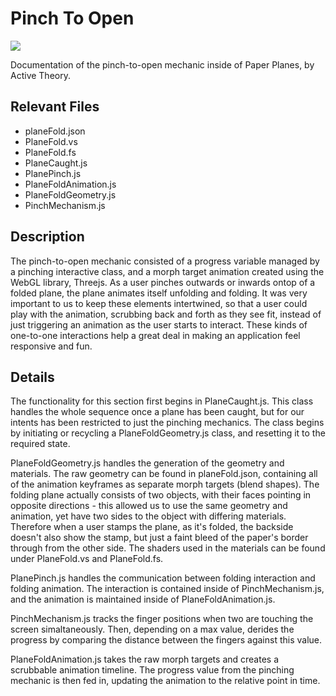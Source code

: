 # Pinch To Open
![](https://media.giphy.com/media/mmQAzKfYggLTO/giphy.gif)

Documentation of the pinch-to-open mechanic inside of Paper Planes, by Active Theory.

## Relevant Files

- planeFold.json
- PlaneFold.vs
- PlaneFold.fs
- PlaneCaught.js
- PlanePinch.js
- PlaneFoldAnimation.js
- PlaneFoldGeometry.js
- PinchMechanism.js

## Description

The pinch-to-open mechanic consisted of a progress variable managed by a pinching interactive class, and a morph target animation created using the WebGL library, Threejs. As a user pinches outwards or inwards ontop of a folded plane, the plane animates itself unfolding and folding. It was very important to us to keep these elements intertwined, so that a user could play with the animation, scrubbing back and forth as they see fit, instead of just triggering an animation as the user starts to interact. These kinds of one-to-one interactions help a great deal in making an application feel responsive and fun.

## Details

The functionality for this section first begins in PlaneCaught.js. This class handles the whole sequence once a plane has been caught, but for our intents has been restricted to just the pinching mechanics. The class begins by initiating or recycling a PlaneFoldGeometry.js class, and resetting it to the required state.

PlaneFoldGeometry.js handles the generation of the geometry and materials. The raw geometry can be found in planeFold.json, containing all of the animation keyframes as separate morph targets (blend shapes). The folding plane actually consists of two objects, with their faces pointing in opposite directions - this allowed us to use the same geometry and animation, yet have two sides to the object with differing materials. Therefore when a user stamps the plane, as it's folded, the backside doesn't also show the stamp, but just a faint bleed of the paper's border through from the other side. The shaders used in the materials can be found under PlaneFold.vs and PlaneFold.fs.

PlanePinch.js handles the communication between folding interaction and folding animation. The interaction is contained inside of PinchMechanism.js, and the animation is maintained inside of PlaneFoldAnimation.js.

PinchMechanism.js tracks the finger positions when two are touching the screen simaltaneously. Then, depending on a max value, derides the progress by comparing the distance between the fingers against this value.

PlaneFoldAnimation.js takes the raw morph targets and creates a scrubbable animation timeline. The progress value from the pinching mechanic is then fed in, updating the animation to the relative point in time.